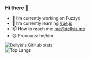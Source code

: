 ### Hi there 👋

- 🔭 I’m currently working on Fuzzyx
- 🌱 I’m currently learning [Vue.js](https://vuejs.org/)
- 📫 How to reach me: me@dellyis.me
- 😄 Pronouns: he/him

![Dellyis's GitHub stats](https://github-readme-stats.vercel.app/api?username=Dellyis&count_private=true&theme=tokyonight)  
![Top Langs](https://github-readme-stats.vercel.app/api/top-langs/?username=Dellyis&theme=tokyonight)

<!-- - ⚡ Fun fact: -->

<!--
**Dellyis/Dellyis** is a ✨ _special_ ✨ repository because its `README.md` (this file) appears on your GitHub profile.

Here are some ideas to get you started:

- 🔭 I’m currently working on ...
- 🌱 I’m currently learning ...
- 👯 I’m looking to collaborate on ...
- 🤔 I’m looking for help with ...
- 💬 Ask me about ...
- 📫 How to reach me: ...
- 😄 Pronouns: ...
- ⚡ Fun fact: ...
-->
